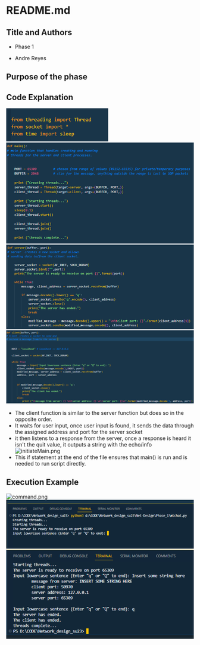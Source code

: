 # README.md

## Title and Authors

* Phase 1

* Andre Reyes

## Purpose of the phase

## Code Explanation
![imports.png](images/imports.png "Imported Libraries")
![main.png](images/main.png "Main Function")
![server.png](images/server.png "Server Function")
![client.png](images/client.png "Client Function")
* The client function is similar to the server function but does so in the opposite order.
* It waits for user input, once user input is found, it sends the data through the assigned address and port for the server socket
* it then listens to a response from the server, once a response is heard it isn't the quit value, it outputs a string with the echo/info
![initiateMain.png](/images/initiateMain.png "Initiate main")
* This if statement at the end of the file ensures that main() is run and is needed to run script directly.

## Execution Example
![command.png](D:\CODE\Network_design_su23\Net-Design\Phase_1\images\command.png "Run command")
![result1.png](Phase_1\images\result1.png "Result after command")
![result2.png](Phase_1\images\result2.png "Result after user input")

